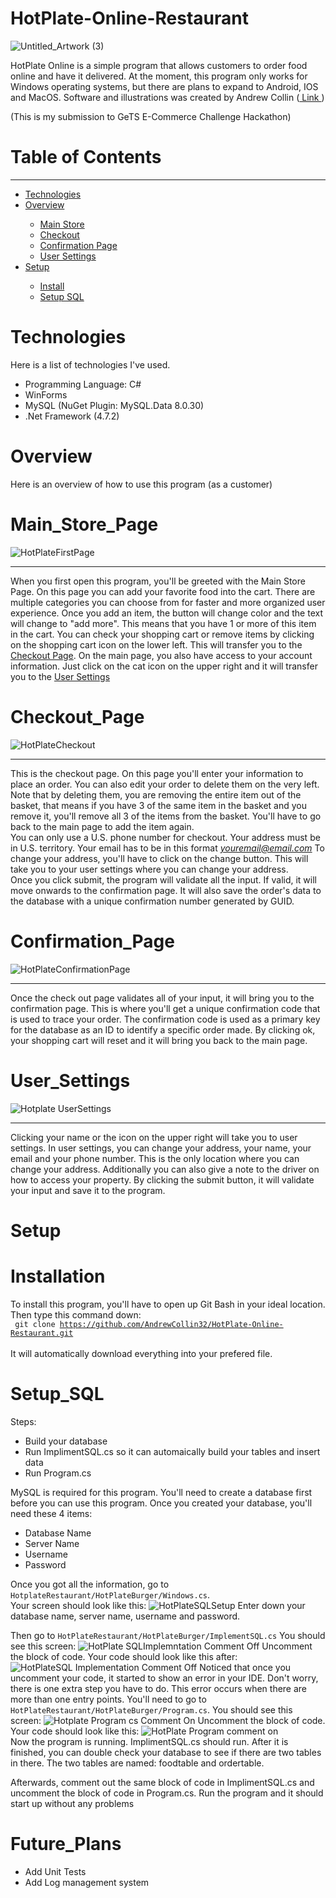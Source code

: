 # HotPlate-Online-Restaurant

![Untitled_Artwork (3)](https://user-images.githubusercontent.com/109395254/188254265-401c1f77-cfad-4b2d-aede-adc77861c48c.png)

HotPlate Online is a simple program that allows customers to order food online and have it delivered. At the moment, this program only works for Windows operating systems, but there are plans to expand to Android, IOS and MacOS. Software and illustrations was created by Andrew Collin (<a href = https://github.com/AndrewCollin32> Link </a>) 

(This is my submission to GeTS E-Commerce Challenge Hackathon)

# Table of Contents
<hr>
<ul>
  <li><a href = #Technologies>Technologies</a></li>
  <li><a href = #Overview>Overview</a></li>
  <ul>
    <li><a href = #Main_Store_Page> Main Store </a></li>
    <li><a href = #Checkout_Page> Checkout </a></li>
    <li><a href = #Confirmation_Page> Confirmation Page </a></li>
    <li><a href = #User_Settings> User Settings </a></li>
  </ul>
  <li><a href = #setup>Setup</a></li>
  <ul>
    <li><a href = #Installation>Install</a></li>
    <li><a href = #Setup_SQL> Setup SQL</a></li>
  </ul>
</ul>

# Technologies
Here is a list of technologies I've used.
<ul>
  <li>Programming Language: C#</li>
  <li>WinForms</li>
  <li>MySQL (NuGet Plugin: MySQL.Data 8.0.30)</li>
  <li>.Net Framework (4.7.2)</li>
</ul>

# Overview

Here is an overview of how to use this program (as a customer)

# Main_Store_Page
![HotPlateFirstPage](https://user-images.githubusercontent.com/109395254/188253677-9e2e9f8f-2a6c-4337-bc41-2edd454305b1.PNG)

<hr>

When you first open this program, you'll be greeted with the Main Store Page. On this page you can add your favorite food into the cart. There are multiple categories you can choose from for faster and more organized user experience. Once you add an item, the button will change color and the text will change to "add more". This means that you have 1 or more of this item in the cart. You can check your shopping cart or remove items by clicking on the shopping cart icon on the lower left. This will transfer you to the <a href = #Checkout_Page>Checkout Page</a>. On the main page, you also have access to your account information. Just click on the cat icon on the upper right and it will transfer you to the <a href = #User_Settings> User Settings </a> 

# Checkout_Page

![HotPlateCheckout](https://user-images.githubusercontent.com/109395254/188253679-8337e168-b56c-468a-97ee-362053b328e5.PNG)

<hr>

This is the checkout page. On this page you'll enter your information to place an order. You can also edit your order to delete them on the very left. Note that by deleting them, you are removing the entire item out of the basket, that means if you have 3 of the same item in the basket and you remove it, you'll remove all 3 of the items from the basket. You'll have to go back to the main page to add the item again. 
<br>
You can only use a U.S. phone number for checkout. Your address must be in U.S. territory. Your email has to be in this format <i>youremail@email.com</i> 
To change your address, you'll have to click on the change button. This will take you to your user settings where you can change your address. 
<br>
Once you click submit, the program will validate all the input. If valid, it will move onwards to the confirmation page. It will also save the order's data to the database with a unique confirmation number generated by GUID.

# Confirmation_Page

![HotPlateConfirmationPage](https://user-images.githubusercontent.com/109395254/188253687-4ab6255e-b561-4527-be73-42bb44fdeecb.PNG)

<hr>

Once the check out page validates all of your input, it will bring you to the confirmation page. This is where you'll get a unique confirmation code that is used to trace your order. The confirmation code is used as a primary key for the database as an ID to identify a specific order made. By clicking ok, your shopping cart will reset and it will bring you back to the main page. 

# User_Settings

![Hotplate UserSettings](https://user-images.githubusercontent.com/109395254/188253682-e05caac0-c728-4c02-8bde-c2a8f8412646.PNG)

<hr>

Clicking your name or the icon on the upper right will take you to user settings. In user settings, you can change your address, your name, your email and your phone number. This is the only location where you can change your address. Additionally you can also give a note to the driver on how to access your property. By clicking the submit button, it will validate your input and save it to the program. 

# Setup

# Installation

To install this program, you'll have to open up Git Bash in your ideal location. Then type this command down: <br>
<code> git clone https://github.com/AndrewCollin32/HotPlate-Online-Restaurant.git </code> <br>
It will automatically download everything into your prefered file. 

# Setup_SQL

Steps:
<ul>
  <li>Build your database</li>
  <li>Run ImplimentSQL.cs so it can automaically build your tables and insert data</li>
  <li>Run Program.cs</li>
</ul>
MySQL is required for this program. You'll need to create a database first before you can use this program.
Once you created your database, you'll need these 4 items:
<ul>
  <li>Database Name</li>
  <li>Server Name</li>
  <li>Username</li>
  <li>Password</li>
</ul>

Once you got all the information, go to <code>HotplateRestaurant/HotPlateBurger/Windows.cs</code>. <br>
Your screen should look like this:
![HotPlateSQLSetup](https://user-images.githubusercontent.com/109395254/188287050-f712df96-81e5-4841-a7f2-f0f4246db80d.PNG)
Enter down your database name, server name, username and password. 


Then go to <code>HotPlateRestaurant/HotPlateBurger/ImplementSQL.cs</code> You should see this screen:
![HotPlate SQLImplemntation Comment Off](https://user-images.githubusercontent.com/109395254/188287004-f2b0d16b-98e0-4719-a46c-659011638c2b.PNG)
Uncomment the block of code. Your code should look like this after:
![HotPlateSQL Implementation Comment Off](https://user-images.githubusercontent.com/109395254/188287236-aca6b690-8b75-4c0a-ac42-32432b3bf609.PNG)
Noticed that once you uncomment your code, it started to show an error in your IDE. Don't worry, there is one extra step you have to do. 
This error occurs when there are more than one entry points. You'll need to go to <code>HotPlateRestaurant/HotPlateBurger/Program.cs</code>. You should see this screen:
![Hotplate Program  cs Comment On](https://user-images.githubusercontent.com/109395254/188287287-ec41581c-cca4-4d4f-b277-ff79b859c2f1.PNG)
Uncomment the block of code. Your code should look like this:
![HotPlate Program comment on](https://user-images.githubusercontent.com/109395254/188287298-c31f5d52-946e-42ed-85b5-eeed3f0a911b.PNG)
<br>
Now the program is running. ImplimentSQL.cs should run. After it is finished, you can double check your database to see if there are two tables in there. The two tables are named: foodtable and ordertable.

Afterwards, comment out the same block of code in ImplimentSQL.cs and uncomment the block of code in Program.cs. Run the program and it should start up without any problems

# Future_Plans
- Add Unit Tests
- Add Log management system




